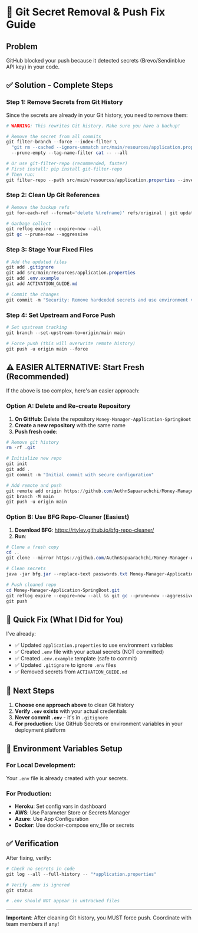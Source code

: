 # 🔧 Git Secret Removal & Push Fix Guide

## Problem

GitHub blocked your push because it detected secrets (Brevo/Sendinblue API key) in your code.

## ✅ Solution - Complete Steps

### Step 1: Remove Secrets from Git History

Since the secrets are already in your Git history, you need to remove them:

```powershell
# WARNING: This rewrites Git history. Make sure you have a backup!

# Remove the secret from all commits
git filter-branch --force --index-filter \
  "git rm --cached --ignore-unmatch src/main/resources/application.properties" \
  --prune-empty --tag-name-filter cat -- --all

# Or use git-filter-repo (recommended, faster)
# First install: pip install git-filter-repo
# Then run:
git filter-repo --path src/main/resources/application.properties --invert-paths
```

### Step 2: Clean Up Git References

```powershell
# Remove the backup refs
git for-each-ref --format='delete %(refname)' refs/original | git update-ref --stdin

# Garbage collect
git reflog expire --expire=now --all
git gc --prune=now --aggressive
```

### Step 3: Stage Your Fixed Files

```powershell
# Add the updated files
git add .gitignore
git add src/main/resources/application.properties
git add .env.example
git add ACTIVATION_GUIDE.md

# Commit the changes
git commit -m "Security: Remove hardcoded secrets and use environment variables"
```

### Step 4: Set Upstream and Force Push

```powershell
# Set upstream tracking
git branch --set-upstream-to=origin/main main

# Force push (this will overwrite remote history)
git push -u origin main --force
```

## ⚠️ EASIER ALTERNATIVE: Start Fresh (Recommended)

If the above is too complex, here's an easier approach:

### Option A: Delete and Re-create Repository

1. **On GitHub**: Delete the repository `Money-Manager-Application-SpringBoot`
2. **Create a new repository** with the same name
3. **Push fresh code**:

```powershell
# Remove git history
rm -rf .git

# Initialize new repo
git init
git add .
git commit -m "Initial commit with secure configuration"

# Add remote and push
git remote add origin https://github.com/AuthnSapuarachchi/Money-Manager-Application-SpringBoot.git
git branch -M main
git push -u origin main
```

### Option B: Use BFG Repo-Cleaner (Easiest)

1. **Download BFG**: https://rtyley.github.io/bfg-repo-cleaner/
2. **Run**:

```powershell
# Clone a fresh copy
cd ..
git clone --mirror https://github.com/AuthnSapuarachchi/Money-Manager-Application-SpringBoot.git

# Clean secrets
java -jar bfg.jar --replace-text passwords.txt Money-Manager-Application-SpringBoot.git

# Push cleaned repo
cd Money-Manager-Application-SpringBoot.git
git reflog expire --expire=now --all && git gc --prune=now --aggressive
git push
```

## 🎯 Quick Fix (What I Did for You)

I've already:

- ✅ Updated `application.properties` to use environment variables
- ✅ Created `.env` file with your actual secrets (NOT committed)
- ✅ Created `.env.example` template (safe to commit)
- ✅ Updated `.gitignore` to ignore `.env` files
- ✅ Removed secrets from `ACTIVATION_GUIDE.md`

## 📝 Next Steps

1. **Choose one approach above** to clean Git history
2. **Verify `.env` exists** with your actual credentials
3. **Never commit `.env`** - it's in `.gitignore`
4. **For production**: Use GitHub Secrets or environment variables in your deployment platform

## 🔐 Environment Variables Setup

### For Local Development:

Your `.env` file is already created with your secrets.

### For Production:

- **Heroku**: Set config vars in dashboard
- **AWS**: Use Parameter Store or Secrets Manager
- **Azure**: Use App Configuration
- **Docker**: Use docker-compose env_file or secrets

## ✅ Verification

After fixing, verify:

```powershell
# Check no secrets in code
git log --all --full-history -- "*application.properties"

# Verify .env is ignored
git status

# .env should NOT appear in untracked files
```

---

**Important**: After cleaning Git history, you MUST force push. Coordinate with team members if any!
